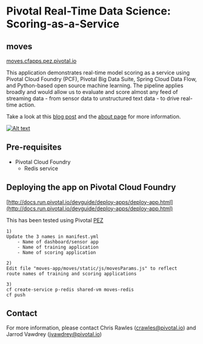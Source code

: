 # Pivotal Real-Time Data Science: Scoring-as-a-Service
## moves

[moves.cfapps.pez.pivotal.io](https://moves.cfapps.pez.pivotal.io)

This application demonstrates real-time model scoring as a service using Pivotal Cloud Foundry (PCF), Pivotal Big Data Suite, Spring Cloud Data Flow, and Python-based open source machine learning. The pipeline applies broadly and would allow us to evaluate and score almost any feed of streaming data - from sensor data to unstructured text data - to drive real-time action.

Take a look at this [blog post](https://blog.pivotal.io/data-science-pivotal/products/scoring-as-a-service-to-operationalize-algorithms-for-real-time) and the [about page](https://moves.cfapps.pez.pivotal.io/about) for more information.

[![Alt text](https://img.youtube.com/vi/j6yiVhm9bhs/0.jpg)](https://www.youtube.com/watch?v=j6yiVhm9bhs)

## Pre-requisites

* Pivotal Cloud Foundry
    * Redis service

## Deploying the app on Pivotal Cloud Foundry

[http://docs.run.pivotal.io/devguide/deploy-apps/deploy-app.html](http://docs.run.pivotal.io/devguide/deploy-apps/deploy-app.html)

This has been tested using Pivotal [PEZ](https://apps.run.pez.pivotal.io/)

    1) 
    Update the 3 names in manifest.yml
        - Name of dashboard/sensor app
        - Name of training application
        - Name of scoring application

    2) 
    Edit file "moves-app/moves/static/js/movesParams.js" to reflect 
    route names of training and scoring applications

    3)
    cf create-service p-redis shared-vm moves-redis
    cf push

    
## Contact

For more information, please contact Chris Rawles (crawles@pivotal.io) and Jarrod Vawdrey (jvawdrey@pivotal.io)
